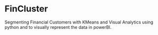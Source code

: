 # FinCluster
Segmenting Financial Customers with KMeans and Visual Analytics using python and to visually represent the data in powerBI.
